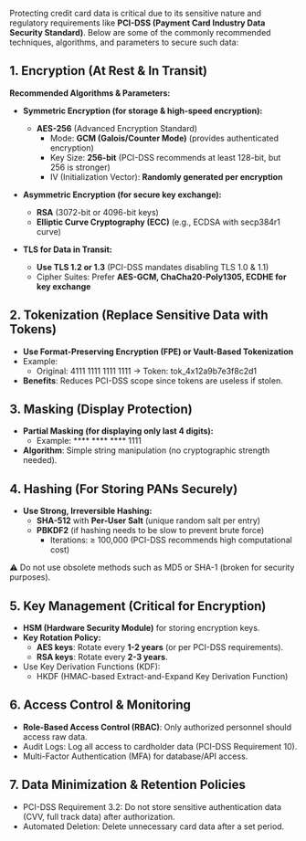 Protecting credit card data is critical due to its sensitive nature and regulatory requirements like **PCI-DSS (Payment Card Industry Data Security Standard)**. 
Below are some of the commonly recommended techniques, algorithms, and parameters to secure such data:

## 1. Encryption (At Rest & In Transit)
**Recommended Algorithms & Parameters:**

- **Symmetric Encryption (for storage & high-speed encryption):**
  - **AES-256** (Advanced Encryption Standard)
    - Mode: **GCM (Galois/Counter Mode)** (provides authenticated encryption)
    - Key Size: **256-bit** (PCI-DSS recommends at least 128-bit, but 256 is stronger)
    - IV (Initialization Vector): **Randomly generated per encryption**

- **Asymmetric Encryption (for secure key exchange):**
  - **RSA** (3072-bit or 4096-bit keys)
  - **Elliptic Curve Cryptography (ECC)** (e.g., ECDSA with secp384r1 curve)

- **TLS for Data in Transit:**
  - **Use TLS 1.2 or 1.3** (PCI-DSS mandates disabling TLS 1.0 & 1.1)
  - Cipher Suites: Prefer **AES-GCM, ChaCha20-Poly1305, ECDHE for key exchange**

## 2. Tokenization (Replace Sensitive Data with Tokens)
- **Use Format-Preserving Encryption (FPE) or Vault-Based Tokenization**
- Example:
  - Original: 4111 1111 1111 1111 → Token: tok_4x12a9b7e3f8c2d1
- **Benefits**: Reduces PCI-DSS scope since tokens are useless if stolen.

## 3. Masking (Display Protection)
- **Partial Masking (for displaying only last 4 digits):**
  - Example: **** **** **** 1111
- **Algorithm**: Simple string manipulation (no cryptographic strength needed).

## 4. Hashing (For Storing PANs Securely)
- **Use Strong, Irreversible Hashing:**
  - **SHA-512** with **Per-User Salt** (unique random salt per entry)
  - **PBKDF2** (if hashing needs to be slow to prevent brute force)
    - Iterations: ≥ 100,000 (PCI-DSS recommends high computational cost)

⚠️ Do not use obsolete methods such as MD5 or SHA-1 (broken for security purposes).

## 5. Key Management (Critical for Encryption)
- **HSM (Hardware Security Module)** for storing encryption keys.
- **Key Rotation Policy:**
  - **AES keys**: Rotate every **1-2 years** (or per PCI-DSS requirements).
  - **RSA keys**: Rotate every **2-3 years**.
- Use Key Derivation Functions (KDF):
  - HKDF (HMAC-based Extract-and-Expand Key Derivation Function)

## 6. Access Control & Monitoring
- **Role-Based Access Control (RBAC)**: Only authorized personnel should access raw data.
- Audit Logs: Log all access to cardholder data (PCI-DSS Requirement 10).
- Multi-Factor Authentication (MFA) for database/API access.

## 7. Data Minimization & Retention Policies
- PCI-DSS Requirement 3.2: Do not store sensitive authentication data (CVV, full track data) after authorization.
- Automated Deletion: Delete unnecessary card data after a set period.
